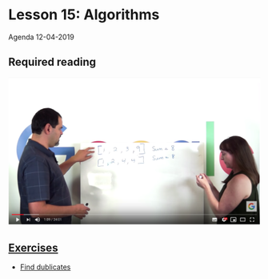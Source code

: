 # Lesson 15: Algorithms
Agenda 12-04-2019


## Required reading

<a href="https://www.youtube.com/watch?v=XKu_SEDAykw&t=379s"><img src="src/google_job_interview.png">


## Exercises
* [Find dublicates](execises/dublicates.py)
